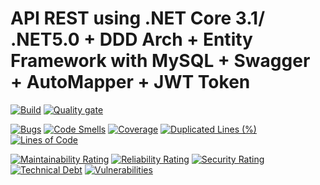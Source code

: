 # API REST using .NET Core 3.1/ .NET5.0 + DDD Arch + Entity Framework with MySQL + Swagger + AutoMapper + JWT Token

[![Build](https://github.com/wendreof/dotnet-ddd/actions/workflows/sonar.yml/badge.svg)](https://github.com/wendreof/dotnet-ddd/actions/workflows/sonar.yml)
[![Quality gate](https://sonarcloud.io/api/project_badges/quality_gate?project=wendreof_dotnet-ddd)](https://sonarcloud.io/summary/new_code?id=wendreof_dotnet-ddd)

[![Bugs](https://sonarcloud.io/api/project_badges/measure?project=wendreof_dotnet-ddd&metric=bugs)](https://sonarcloud.io/summary/new_code?id=wendreof_dotnet-ddd)
[![Code Smells](https://sonarcloud.io/api/project_badges/measure?project=wendreof_dotnet-ddd&metric=code_smells)](https://sonarcloud.io/summary/new_code?id=wendreof_dotnet-ddd)
[![Coverage](https://sonarcloud.io/api/project_badges/measure?project=wendreof_dotnet-ddd&metric=coverage)](https://sonarcloud.io/summary/new_code?id=wendreof_dotnet-ddd)
[![Duplicated Lines (%)](https://sonarcloud.io/api/project_badges/measure?project=wendreof_dotnet-ddd&metric=duplicated_lines_density)](https://sonarcloud.io/summary/new_code?id=wendreof_dotnet-ddd)
[![Lines of Code](https://sonarcloud.io/api/project_badges/measure?project=wendreof_dotnet-ddd&metric=ncloc)](https://sonarcloud.io/summary/new_code?id=wendreof_dotnet-ddd)

[![Maintainability Rating](https://sonarcloud.io/api/project_badges/measure?project=wendreof_dotnet-ddd&metric=sqale_rating)](https://sonarcloud.io/summary/new_code?id=wendreof_dotnet-ddd)
[![Reliability Rating](https://sonarcloud.io/api/project_badges/measure?project=wendreof_dotnet-ddd&metric=reliability_rating)](https://sonarcloud.io/summary/new_code?id=wendreof_dotnet-ddd)
[![Security Rating](https://sonarcloud.io/api/project_badges/measure?project=wendreof_dotnet-ddd&metric=security_rating)](https://sonarcloud.io/summary/new_code?id=wendreof_dotnet-ddd)
[![Technical Debt](https://sonarcloud.io/api/project_badges/measure?project=wendreof_dotnet-ddd&metric=sqale_index)](https://sonarcloud.io/summary/new_code?id=wendreof_dotnet-ddd)
[![Vulnerabilities](https://sonarcloud.io/api/project_badges/measure?project=wendreof_dotnet-ddd&metric=vulnerabilities)](https://sonarcloud.io/summary/new_code?id=wendreof_dotnet-ddd)